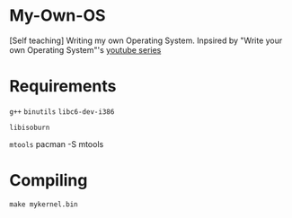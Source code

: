 # My-Own-OS

[Self teaching] Writing my own Operating System. Inpsired by "Write your own Operating System"'s [youtube series](https://www.youtube.com/watch?v=1rnA6wpF0o4&list=PLHh55M_Kq4OApWScZyPl5HhgsTJS9MZ6M)

# Requirements 

``g++``
``binutils``
``libc6-dev-i386``

``libisoburn``

``mtools`` pacman -S mtools

# Compiling

``make mykernel.bin``
